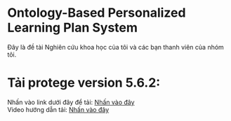 # Ontology-Based Personalized Learning Plan System
Đây là đề tài Nghiên cứu khoa học của tôi và các bạn thanh viên của nhóm tôi.

# Tải protege version 5.6.2:
Nhấn vào link dưới đây để tải: [Nhấn vào đây]( https://github.com/protegeproject/protege-distribution/releases)  
Video hướng dẫn tải: [Nhấn vào đây](https://www.youtube.com/watch?v=Q6eq-cWBpfQ&list=PL6DEHvciXKeUx4P32B3hKMK1t6mC8RhsW&index=3)  
